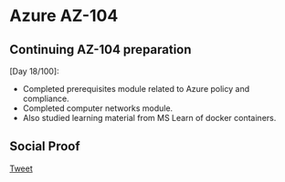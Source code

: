 
# Azure AZ-104

## Continuing AZ-104 preparation

[Day 18/100]:
- Completed prerequisites module related to Azure policy and compliance.
- Completed computer networks module.
- Also studied learning material from MS Learn of docker containers.

## Social Proof

[Tweet](https://twitter.com/SudhaKishoreBC/status/1296054759003045891)

